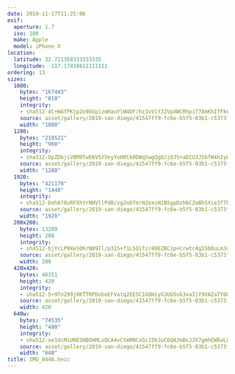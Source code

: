 ```yaml
---
date: 2019-11-17T11:25:06
exif:
  aperture: 1.7
  iso: 100
  make: Apple
  model: iPhone X
location:
  latitude: 32.721358333333335
  longitude: -117.17418611111111
ordering: 13
sizes:
  1080:
    bytes: "167443"
    height: "810"
    integrity:
    - sha512-4C+WAfPKjp2o9bGpizmHauYlW4DF/hz3vViYJ2VpXWCRhpiT7AmKhIfFk0NoawHQQsP+hMGIuVzKx/HXc1ldFg==
    source: asset/gallery/2019-san-diego/41547ff9-fc6e-b5f5-03b1-c5373f24fb92~1080.jpg
    width: "1080"
  1280:
    bytes: "219521"
    height: "960"
    integrity:
    - sha512-OpZDbjiV8M9TwE6VSYVeyYoH0tk0DWqSwgQgQJjOJS+aDIU3J5bfW4hIyWTTUBPHwtknSHywYVy84idrQnUbAA==
    source: asset/gallery/2019-san-diego/41547ff9-fc6e-b5f5-03b1-c5373f24fb92~1280.jpg
    width: "1280"
  1920:
    bytes: "421178"
    height: "1440"
    integrity:
    - sha512-DehA78uRFXhYrNHVllPdB/vg2oDfmrNZexcHiB5gpDzh6CZeBhSXie3fThMZLgiBBckH/XJyxpaZDtlk9fC9rQ==
    source: asset/gallery/2019-san-diego/41547ff9-fc6e-b5f5-03b1-c5373f24fb92~1920.jpg
    width: "1920"
  200x200:
    bytes: 13289
    height: 200
    integrity:
    - sha512-bjYcLP9XeS0KrN09Il/p31S+f1L5QiTz/49EZBCzp+Crwtc4gI5bDuLmJqnkSKDMt6VISKSnZnpdIDaui/bWJg==
    source: asset/gallery/2019-san-diego/41547ff9-fc6e-b5f5-03b1-c5373f24fb92~200x200.jpg
    width: 200
  420x420:
    bytes: 46151
    height: 420
    integrity:
    - sha512-5+9Tn299j0KTTRPDobnEFVatq2EESC1G0HiyXJUG5uk3xaIiY9VAZaTYOOXd8QZ1qkWGQdwNhjnMIte6f7EeRA==
    source: asset/gallery/2019-san-diego/41547ff9-fc6e-b5f5-03b1-c5373f24fb92~420x420.jpg
    width: 420
  640w:
    bytes: "74535"
    height: "480"
    integrity:
    - sha512-se1dcMiUNESNBOmMLsQCA4vCtmRNCxGc15bJuC6QAJmBxJJV7gmhEWEwL8NQtRoFf93aIDHDmc/PZT7CTEcNFQ==
    source: asset/gallery/2019-san-diego/41547ff9-fc6e-b5f5-03b1-c5373f24fb92~640w.jpg
    width: "640"
title: IMG_8446.heic
---
```

